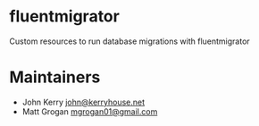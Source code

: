 # fluentmigrator

Custom resources to run database migrations with fluentmigrator

# Maintainers
* John Kerry <john@kerryhouse.net>
* Matt Grogan <mgrogan01@gmail.com>

